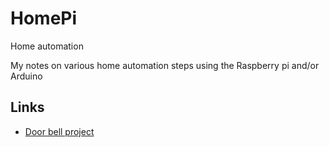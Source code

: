 # HomePi

Home automation

My notes on various home automation steps using the Raspberry pi and/or Arduino


## Links

* [Door bell project](doorbell/)
